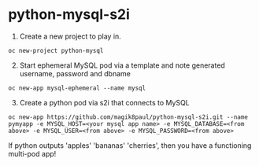 # python-mysql-s2i

1. Create a new project to play in.

`oc new-project python-mysql`

2. Start ephemeral MySQL pod via a template and note generated username, password and dbname

`oc new-app mysql-ephemeral --name mysql`

3. Create a python pod via s2i that connects to MySQL 

`oc new-app https://github.com/magik8paul/python-mysql-s2i.git --name pymyapp -e MYSQL_HOST=<your mysql app name> -e MYSQL_DATABASE=<from above> -e MYSQL_USER=<from above> -e MYSQL_PASSWORD=<from above>`

If python outputs 'apples' 'bananas' 'cherries', then you have a functioning multi-pod app!
